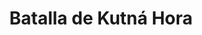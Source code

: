 ﻿---
title: "Batalla de Kutná Hora"
permalink: periodes_246.html
layout: periode
dataInici: 1421-12-21
sidebar: periodes
pares:
  - id: 245
    title: "Guerras Husitas"
    dataInici: "(1419)"
    dataFi: "(1434)"

fills:
jocsPrincipals:
jocsEscenaris:
jocsEpoca:
  - title: "Ancient Battles Deluxe Expansion Kit 3: Strange Ordnance"
    bggId: 42337
    escenari: "Kutna Hora"

jocsEpocaEscenaris:
---
